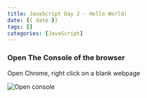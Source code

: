```yaml
---
title: JavaScript Day 2 - Hello World!
date: {{ date }}
tags: []
categories: [JavaScript]
---
```


### Open The Console of the browser

Open Chrome, right click on a blank webpage 

![Open console](../images/jd2/1.png)